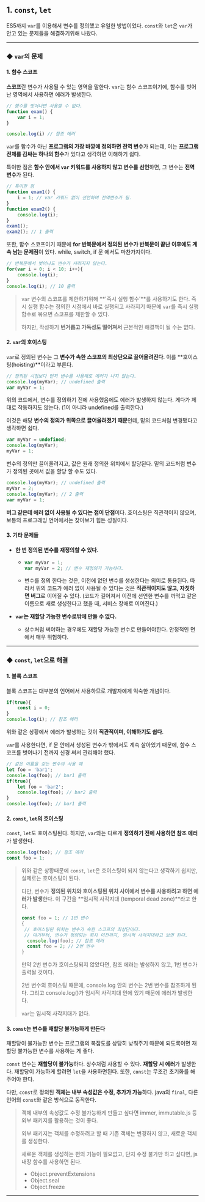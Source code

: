 ## 1. `const`, `let`

ES5까지 `var`를 이용해서 변수를 정의했고 유일한 방법이었다. `const`와 `let`은 `var`가 안고 있는 문제들을 해결하기위해 나왔다.

---



### ◆ `var`의 문제

#### 1. 함수 스코프

**스코프**란 변수가 사용될 수 있는 영역을 말한다. `var`는 함수 스코프이기에, 함수를 벗어난 영역에서 사용하면 에러가 발생한다.

```js
// 함수를 벗어나면 사용할 수 없다.
function exam() {
	var i = 1;
}

console.log(i) // 참조 에러
```

`var`를 함수가 아닌 **프로그램의 가장 바깥에 정의하면 전역 변수**가 되는데, 이는 **프로그램 전체를 감싸는 하나의 함수**가 있다고 생각하면 이해하기 쉽다.

특이한 점은 **함수 안에서 `var` 키워드를 사용하지 않고 변수를 선언**하면, 그 변수는 **전역 변수**가 된다.

```js
// 특이한 점
function exam1() {
    i = 1; // var 키워드 없이 선언하여 전역변수가 됨.
}
function exam2() {
    console.log(i);
}
exam1();
exam2(); // 1 출력
```

또한, 함수 스코프이기 때문에 **for 반복문에서 정의된 변수가 반복문이 끝난 이후에도 계속 남는 문제점**이 있다. while, switch, if 문 에서도 마찬가지이다.

```js
// 반복문에서 벗어나도 변수가 사라지지 않는다.
for(var i = 0; i < 10; i++){
    console.log(i);
}
console.log(i); // 10 출력
```

>  `var` 변수의 스코프를 제한하기위해 **'즉시 실행 함수'**를 사용하기도 한다. 즉시 실행 함수는 정의한 시점에서 바로 실행되고 사라지기 때문에 `var`를 즉시 실행 함수로 묶으면 스코프를 제한할 수 있다.
>
>  하지만, 작성하기 **번거롭고 가독성도 떨어져서** 근본적인 해결책이 될 수는 없다.



#### 2. `var`의 호이스팅

`var`로 정의된 변수는 그 **변수가 속한 스코프의 최상단으로 끌어올려진다**. 이를 **호이스팅(hoisting)**이라고 부른다.

```js
// 정의된 시점보다 먼저 변수를 사용해도 에러가 나지 않는다.
console.log(myVar); // undefined 출력 
var myVar = 1;
```

위의 코드에서, 변수를 정의하기 전에 사용했음에도 에러가 발생하지 않는다. 게다가 제대로 작동하지도 않는다. (1이 아니라 undefined를 출력한다.)

이것은 해당 **변수의 정의가 위쪽으로 끌어올려졌기 때문**인데, 밑의 코드처럼 변경됐다고 생각하면 쉽다.

```js
var myVar = undefined;
console.log(myVar);
myVar = 1;
```

변수의 정의만 끌어올려지고, 값은 원래 정의한 위치에서 할당된다. 밑의 코드처럼 변수가 정의된 곳에서 값을 할당 할 수도 있다.

```js
console.log(myVar); // undefined 출력
myVar = 2;
console.log(myVar); // 2 출력
var myVar = 1;
```

**버그 같은데 에러 없이 사용될 수 있다는 점이 단점**이다. 호이스팅은 직관적이지 않으며, 보통의 프로그래밍 언어에서는 찾아보기 힘든 성질이다.



#### 3. 기타 문제들

- **한 번 정의된 변수를 재정의할 수 있다.**

  - ```js
    var myVar = 1;
    var myVar = 2; // 변수 재정의가 가능하다.
    ```

  - 변수를 정의 한다는 것은, 이전에 없던 변수를 생성한다는 의미로 통용된다. 따라서 위의 코드가 에러 없이 사용될 수 있다는 것은 **직관적이지도 않고, 자칫하면 버그**로 이어질 수 있다.  (코드가 길어져서 이전에 선언한 변수를 까먹고 같은 이름으로 새로 생성한다고 했을 때, 서비스 장애로 이어진다.)

- **`var`는 재할당 가능한 변수로밖에 만들 수 없다.**

  - 상수처럼 써야하는 경우에도 재할당 가능한 변수로 만들어야한다. 안정적인 면에서 매우 위험하다.

---



### ◆ `const`, `let`으로 해결

#### 1. 블록 스코프

블록 스코프는 대부분의 언어에서 사용하므로 개발자에게 익숙한 개념이다.

```js
if(true){
	const i = 0;
}
console.log(i); // 참조 에러
```

위와 같은 상황에서 에러가 발생하는 것이 **직관적이며, 이해하기도 쉽다**. 

`var`를 사용한다면, if 문 안에서 생성된 변수가 밖에서도 계속 살아있기 때문에, 함수 스코프를 벗어나기 전까지 신경 써서 관리해야 했다.

```js
// 같은 이름을 갖는 변수의 사용 예
let foo = 'bar1';
console.log(foo); // bar1 출력
if(true){
    let foo = 'bar2';
    console.log(foo); // bar2 출력
}
console.log(foo); // bar1 출력
```



#### 2. `const`, `let`의 호이스팅

`const`, `let`도 호이스팅된다. 하지만, `var`와는 다르게 **정의하기 전에 사용하면 참조 에러**가 발생한다.

```js
console.log(foo); // 참조 에러
const foo = 1;
```

> 위와 같은 상황때문에 `const`, `let`은 호이스팅이 되지 않는다고 생각하기 쉽지만, 실제로는 호이스팅이 된다.
>
> 다만, 변수가 **정의된 위치와 호이스팅된 위치 사이에서 변수를 사용하려고 하면 에러가 발생**한다. 이 구간을 **임시적 사각지대 (temporal dead zone)**라고 한다.
>
> ```js
> const foo = 1; // 1번 변수
> {
>  // 호이스팅된 위치는 변수가 속한 스코프의 최상단이다. 
>  // 여기부터, 변수가 정의되는 위치 이전까지, 임시적 사각지대라고 보면 된다.
> 	console.log(foo); // 참조 에러
> 	const foo = 2; // 2번 변수
> }
> ```
>
> 만약 2번 변수가 호이스팅되지 않았다면, 참조 에러는 발생하지 않고, 1번 변수가 출력될 것이다.
>
> 2번 변수의 호이스팅 때문에, console.log 안의 변수는 2번 변수를 참조하게 된다.
> 그리고 console.log()가 임시적 사각지대 안에 있기 때문에 에러가 발생한다.
>
> `var`는 임시적 사각지대가 없다.



#### 3. `const`는 변수를 재할당 불가능하게 만든다

재할당이 불가능한 변수는 프로그램의 복잡도를 상당히 낮춰주기 때문에 되도록이면 재할당 불가능한 변수를 사용하는 게 좋다.

`const` 변수는 **재할당이 불가능**하다. 상수처럼 사용할 수 있다. **재할당 시 에러**가 발생한다. 재할당이 가능하게 할려면 `let`을 사용하면된다. 또한, `const`는 무조건 초기화를 해주어야 한다.

다만, `const`로 정의된 **객체는 내부 속성값은 수정, 추가가 가능**하다. java의 `final`, 다른 언어의 `const`와 같은 방식으로 동작한다.

> 객체 내부의 속성값도 수정 불가능하게 만들고 싶다면 immer, immutable.js 등 외부 패키지를 활용하는 것이 좋다.
>
> 외부 패키지는 객체를 수정하려고 할 때 기존 객체는 변경하지 않고, 새로운 객체를 생성한다.
>
> 새로운 객체를 생성하는 편의 기능이 필요없고, 단지 수정 불가만 하고 싶다면, js 내장 함수를 사용하면 된다.
>
> - Object.preventExtensions
> - Object.seal
> - Object.freeze

---

